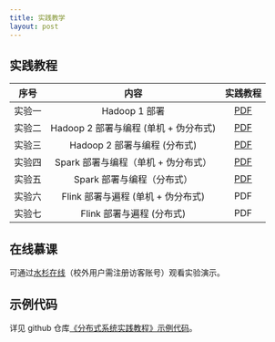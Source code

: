 ```yaml
---
title: 实践教学
layout: post
---
```


## 实践教程

|  序号  |         内容         |                           实践教程                           |
| :----: | :------------------: | :----------------------------------------------------------: |
| 实验一 | Hadoop 1 部署 | [PDF](https://github.com/dasebigdata/dasebigdata.github.io/raw/master/assets/source/lab1.pdf) |
| 实验二 | Hadoop 2 部署与编程 (单机 + 伪分布式) | [PDF](https://github.com/dasebigdata/dasebigdata.github.io/raw/master/assets/source/lab2.pdf) |
| 实验三 | Hadoop 2 部署与编程 (分布式) | [PDF](https://github.com/dasebigdata/dasebigdata.github.io/raw/master/assets/source/lab3.pdf) |
| 实验四 | Spark 部署与编程（单机 + 伪分布式）| [PDF](https://github.com/dasebigdata/dasebigdata.github.io/raw/master/assets/source/lab4.pdf) |
| 实验五 | Spark 部署与编程（分布式）| [PDF](https://github.com/dasebigdata/dasebigdata.github.io/raw/master/assets/source/lab5.pdf) |
| 实验六 | Flink 部署与遍程 (单机 + 伪分布式) | PDF |
| 实验七 | Flink 部署与遍程 (分布式) | PDF |

## 在线慕课

可通过[水杉在线](https://www.shuishan.net.cn/mooc/course/1440496025543553025)（校外用户需注册访客账号）观看实验演示。

## 示例代码

详见 github 仓库[《分布式系统实践教程》示例代码](https://github.com/dasebigdata-ecnu/DistributedComputingSystems_LabCourse_Example)。

